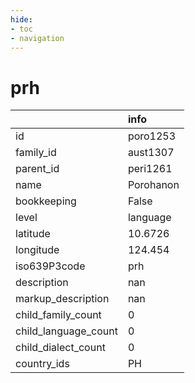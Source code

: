 ```yaml
---
hide:
- toc
- navigation
---
```

# prh
|                      | info      |
|:---------------------|:----------|
| id                   | poro1253  |
| family_id            | aust1307  |
| parent_id            | peri1261  |
| name                 | Porohanon |
| bookkeeping          | False     |
| level                | language  |
| latitude             | 10.6726   |
| longitude            | 124.454   |
| iso639P3code         | prh       |
| description          | nan       |
| markup_description   | nan       |
| child_family_count   | 0         |
| child_language_count | 0         |
| child_dialect_count  | 0         |
| country_ids          | PH        |